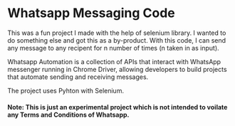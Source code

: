 # Whatsapp Messaging Code
 This was a fun project I made with the help of selenium library. I wanted to do something else and got this as a by-product. With this code, I can send any message  to any recipent  for n number of times (n taken in as input).
 
Whatsapp Automation is a collection of APIs that interact with WhatsApp messenger running in Chrome Driver, allowing developers to build projects that automate sending and receiving messages.

The project uses Pyhton with Selenium.
 
 #### Note: This is just an experimental project which is not intended to voilate any Terms and Conditions of Whatsapp.

